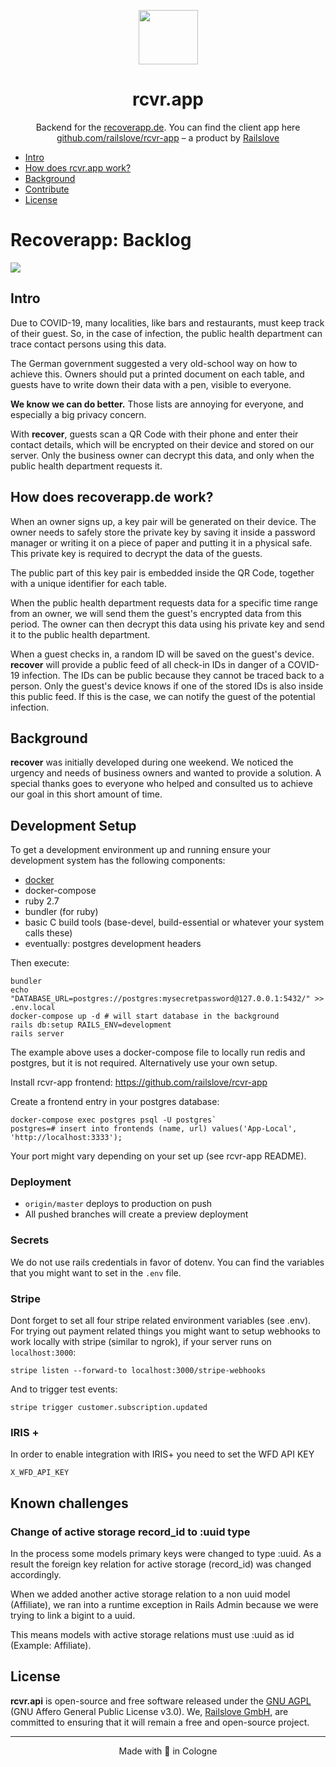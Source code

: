 <p align="center">
  <img src="https://raw.githubusercontent.com/railslove/rcvr-app/master/.github/checkmark.png" width="95" height="87" alt="">
</p>

<h1 align="center">rcvr.app</h1>

<p align="center">
  Backend for the <a href="https://www.recoverapp.de">recoverapp.de</a>. You can find the client app here <a href="https://github.com/railslove/rcvr-app">github.com/railslove/rcvr-app</a> – a product by <a href="https://railslove.com">Railslove</a>
</p>

- [Intro](#intro)
- [How does rcvr.app work?](#how-does-rcvrapp-work)
- [Background](#background)
- [Contribute](#contribute)
- [License](#license)

# Recoverapp: Backlog

<a href="https://github.com/railslove/recover-backlog/issues" title="Open Issues"><img src="https://img.shields.io/github/issues/railslove/recover-backlog"></a>

## Intro

Due to COVID-19, many localities, like bars and restaurants, must keep track of their guest. So, in the case of infection, the public health department can trace contact persons using this data.

The German government suggested a very old-school way on how to achieve this. Owners should put a printed document on each table, and guests have to write down their data with a pen, visible to everyone.

**We know we can do better.** Those lists are annoying for everyone, and especially a big privacy concern.

With **recover**, guests scan a QR Code with their phone and enter their contact details, which will be encrypted on their device and stored on our server. Only the business owner can decrypt this data, and only when the public health department requests it.

## How does recoverapp.de work?

When an owner signs up, a key pair will be generated on their device. The owner needs to safely store the private key by saving it inside a password manager or writing it on a piece of paper and putting it in a physical safe. This private key is required to decrypt the data of the guests.

The public part of this key pair is embedded inside the QR Code, together with a unique identifier for each table.

When the public health department requests data for a specific time range from an owner, we will send them the guest's encrypted data from this period. The owner can then decrypt this data using his private key and send it to the public health department.

When a guest checks in, a random ID will be saved on the guest's device. **recover** will provide a public feed of all check-in IDs in danger of a COVID-19 infection. The IDs can be public because they cannot be traced back to a person. Only the guest's device knows if one of the stored IDs is also inside this public feed. If this is the case, we can notify the guest of the potential infection.

## Background

**recover** was initially developed during one weekend. We noticed the urgency and needs of business owners and wanted to provide a solution. A special thanks goes to everyone who helped and consulted us to achieve our goal in this short amount of time.

## Development Setup

To get a development environment up and running ensure your development system has the following components:

- [docker](https://docs.docker.com/engine/install/)
- docker-compose
- ruby 2.7
- bundler (for ruby)
- basic C build tools (base-devel, build-essential or whatever your system calls these)
- eventually: postgres development headers

Then execute:

```
bundler
echo "DATABASE_URL=postgres://postgres:mysecretpassword@127.0.0.1:5432/" >> .env.local
docker-compose up -d # will start database in the background
rails db:setup RAILS_ENV=development
rails server
```

The example above uses a docker-compose file to locally run redis and postgres, but it is not required. Alternatively use your own setup.

Install rcvr-app frontend: https://github.com/railslove/rcvr-app

Create a frontend entry in your postgres database:

```
docker-compose exec postgres psql -U postgres`
postgres=# insert into frontends (name, url) values('App-Local', 'http://localhost:3333');
```

Your port might vary depending on your set up (see rcvr-app README).

### Deployment

- `origin/master` deploys to production on push
- All pushed branches will create a preview deployment

### Secrets

We do not use rails credentials in favor of dotenv. You can find the variables that you might want to set in the `.env` file.

### Stripe

Dont forget to set all four stripe related environment variables (see .env).
For trying out payment related things you might want to setup webhooks to work locally with stripe (similar to ngrok), if your server runs on `localhost:3000`:

`stripe listen --forward-to localhost:3000/stripe-webhooks`

And to trigger test events:

`stripe trigger customer.subscription.updated`

### IRIS +

In order to enable integration with IRIS+ you need to set the WFD API KEY

`X_WFD_API_KEY`

## Known challenges

### Change of active storage record_id to :uuid type

In the process some models primary keys were changed to type :uuid. As a result the foreign key relation for active storage (record_id) was changed accordingly. 

When we added another active storage relation to a non uuid model (Affiliate), we ran into a runtime exception in Rails Admin because we were trying to link a bigint to a uuid. 

This means models with active storage relations must use :uuid as id (Example: Affiliate). 

## License

**rcvr.api** is open-source and free software released under the [GNU AGPL](https://github.com/railslove/rcvr-api/blob/master/LICENSE) (GNU Affero General Public License v3.0). We, [Railslove GmbH](https://railslove.com/), are committed to ensuring that it will remain a free and open-source project.

---

<p align="center">
  Made with 💚 in Cologne
</p>
